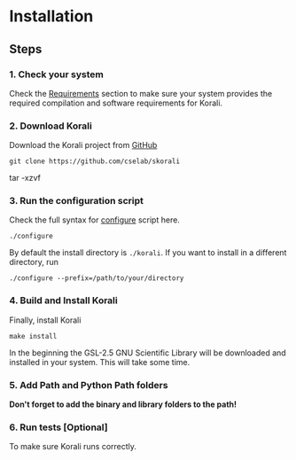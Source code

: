 # Installation

## Steps

### 1. Check your system

 Check the [Requirements](./requirements.md) section to make sure your system provides
 the required compilation and software requirements for Korali.

### 2. Download Korali
Download the Korali project from [GitHub](https://github.com/cselab/skorali)

```shell
git clone https://github.com/cselab/skorali
```

tar -xzvf

### 3. Run the configuration script

Check the full syntax for [configure](./configuration.md) script here.

```shell
./configure
```
By default the install directory is `./korali`. If you want to install in a different directory, run
```shell
./configure --prefix=/path/to/your/directory
```

### 4. Build and Install Korali

Finally, install Korali
```shell
make install
```
In the beginning the GSL-2.5 GNU Scientific Library will be downloaded and installed in your system. This will take some time.

### 5. Add Path and Python Path folders

**Don't forget to add the binary and library folders to the path!**

### 6. Run tests [Optional]

To make sure Korali runs correctly.
